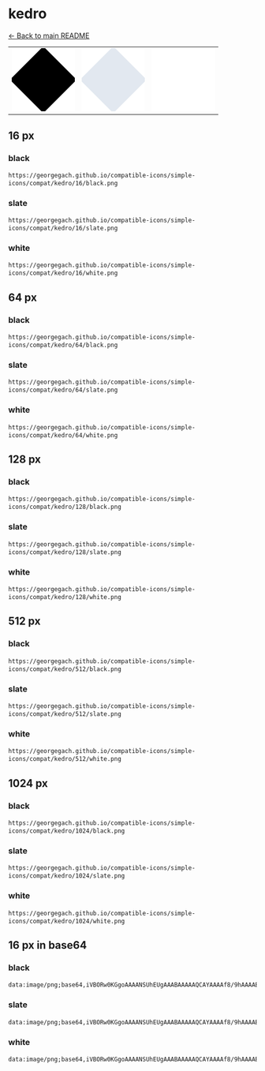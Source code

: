 # kedro

[← Back to main README](../../README.md)

<table><tr>
  <td><img src="./128/black.png" width="128" alt="kedro black icon" /></td>
  <td><img src="./128/slate.png" width="128" alt="kedro slate icon" /></td>
  <td><img src="./128/white.png" width="128" alt="kedro white icon" /></td>
</tr></table>

## 16 px

### black
```
https://georgegach.github.io/compatible-icons/simple-icons/compat/kedro/16/black.png
```

### slate
```
https://georgegach.github.io/compatible-icons/simple-icons/compat/kedro/16/slate.png
```

### white
```
https://georgegach.github.io/compatible-icons/simple-icons/compat/kedro/16/white.png
```

## 64 px

### black
```
https://georgegach.github.io/compatible-icons/simple-icons/compat/kedro/64/black.png
```

### slate
```
https://georgegach.github.io/compatible-icons/simple-icons/compat/kedro/64/slate.png
```

### white
```
https://georgegach.github.io/compatible-icons/simple-icons/compat/kedro/64/white.png
```

## 128 px

### black
```
https://georgegach.github.io/compatible-icons/simple-icons/compat/kedro/128/black.png
```

### slate
```
https://georgegach.github.io/compatible-icons/simple-icons/compat/kedro/128/slate.png
```

### white
```
https://georgegach.github.io/compatible-icons/simple-icons/compat/kedro/128/white.png
```

## 512 px

### black
```
https://georgegach.github.io/compatible-icons/simple-icons/compat/kedro/512/black.png
```

### slate
```
https://georgegach.github.io/compatible-icons/simple-icons/compat/kedro/512/slate.png
```

### white
```
https://georgegach.github.io/compatible-icons/simple-icons/compat/kedro/512/white.png
```

## 1024 px

### black
```
https://georgegach.github.io/compatible-icons/simple-icons/compat/kedro/1024/black.png
```

### slate
```
https://georgegach.github.io/compatible-icons/simple-icons/compat/kedro/1024/slate.png
```

### white
```
https://georgegach.github.io/compatible-icons/simple-icons/compat/kedro/1024/white.png
```

## 16 px in base64

### black
```
data:image/png;base64,iVBORw0KGgoAAAANSUhEUgAAABAAAAAQCAYAAAAf8/9hAAAABmJLR0QA/wD/AP+gvaeTAAAAaklEQVQ4jZ3TwQnAIAxA0U/n8ND9VwrSTbSXeKg1miQgeHkfFQR7CiBA1X1oisKu6wHuLA5FLOyKnPA24sXLSBT/IpLAY9ULaNajOKaNK2ROUed3iEQ+OBpZYm9ki08RF7YiITxHhM13fgGfbIC7USBaywAAAABJRU5ErkJggg==
```

### slate
```
data:image/png;base64,iVBORw0KGgoAAAANSUhEUgAAABAAAAAQCAYAAAAf8/9hAAAABmJLR0QA/wD/AP+gvaeTAAAAsElEQVQ4jZ3TQQ6DIBCF4QftBUxXJmxseo/GmJ7b9BxtDGlYdNOkB3DATTVFBkRmafg/A6hAZIz5KHs89ACkHOmq1Mlw60QivgM4/x5pcq5t6kpvAkw8D4t4QCKOIguQEbOI2BkHiCiIPUS83t8HgMvOeJ5BwsIWxgBgpbTUAXiWvJ2cu/0fYo/8rQzkXNfUlV5fYw6yxAD/IaUQLw6ADSSIWSCCsHEUWCGQI7Wx33kCO6GLs5q2aToAAAAASUVORK5CYII=
```

### white
```
data:image/png;base64,iVBORw0KGgoAAAANSUhEUgAAABAAAAAQCAYAAAAf8/9hAAAABmJLR0QA/wD/AP+gvaeTAAAAcElEQVQ4jZ3TsRGAIBBE0dU6CAzsvyEG7YRv5KAicMfGvB8wIDUGBCACCQitcz2cKDuBbRbbIx08jhhwO+LAdWQCvyILECXtphuud6yS8iSWpPx8MN6l7z14IgXfc0Rq7Ii0sSEyxp2IHf9EIp3vfAGLwRhml2GgOgAAAABJRU5ErkJggg==
```

